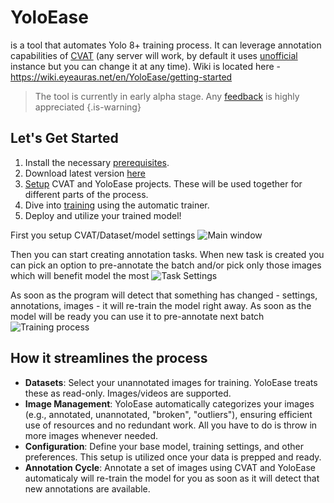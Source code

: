 # YoloEase
is a tool that automates Yolo 8+ training process. It can leverage annotation capabilities of [CVAT](https://www.cvat.ai/) (any server will work, by default it uses [unofficial](https://cvat.eyeauras.net/) instance but you can change it at any time).
Wiki is located here - https://wiki.eyeauras.net/en/YoloEase/getting-started

> The tool is currently in early alpha stage. Any [feedback](https://wiki.eyeauras.net/en/contacts) is highly appreciated
{.is-warning}

## Let's Get Started
1. Install the necessary [prerequisites](https://wiki.eyeauras.net/en/YoloEase/prerequisites).
2. Download latest version [here](https://github.com/iXab3r/YoloEase/releases/)
3. [Setup](https://wiki.eyeauras.net/en/YoloEase/how-to-setup-project) CVAT and YoloEase projects. These will be used together for different parts of the process.
4. Dive into [training](https://wiki.eyeauras.net/en/YoloEase/how-to-use-automatic-trainer) using the automatic trainer.
5. Deploy and utilize your trained model!

First you setup CVAT/Dataset/model settings
![Main window](https://i.imgur.com/Mm7J8nc.png)

Then you can start creating annotation tasks. When new task is created you can pick an option to pre-annotate the batch and/or pick only those images which will benefit model the most
![Task Settings](https://i.imgur.com/a9owC7c.png)

As soon as the program will detect that something has changed - settings, annotations, images - it will re-train the model right away. As soon as the model will be ready you can use it to pre-annotate next batch
![Training process](https://i.imgur.com/gunKrAJ.png)


## How it streamlines the process
- **Datasets**: Select your unannotated images for training. YoloEase treats these as read-only. Images/videos are supported. 
- **Image Management**: YoloEase automatically categorizes your images (e.g., annotated, unannotated, "broken", "outliers"), ensuring efficient use of resources and no redundant work. All you have to do is throw in more images whenever needed.
- **Configuration**: Define your base model, training settings, and other preferences. This setup is utilized once your data is prepped and ready.
- **Annotation Cycle**: Annotate a set of images using CVAT and YoloEase automaticaly will re-train the model for you as soon as it will detect that new annotations are available.


